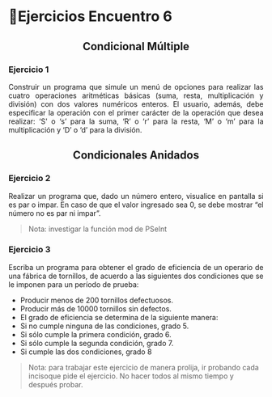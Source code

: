# 🎏Ejercicios Encuentro 6

## <p align="center">Condicional Múltiple</p>

### Ejercicio 1
<p align="justify"> Construir un programa que simule un menú de opciones para realizar las cuatro operaciones aritméticas básicas (suma, resta, multiplicación y división) con dos valores
numéricos enteros. El usuario, además, debe especificar la operación con el primer carácter de la operación que desea realizar: ‘S' o ‘s’ para la suma, ‘R’ o ‘r’ para la resta, ‘M’ o ‘m’ para la multiplicación y ‘D’ o ‘d’ para la división.</p>

## <p align="center">Condicionales Anidados</p>

### Ejercicio 2
<p align="justify">Realizar un programa que, dado un número entero, visualice en pantalla si es par o
impar. En caso de que el valor ingresado sea 0, se debe mostrar “el número no es par ni impar”. </p>
  
  > Nota: investigar la función mod de PSeInt
  
### Ejercicio 3
<p align="justify">Escriba un programa para obtener el grado de eficiencia de un operario de una fábrica de tornillos, de acuerdo a las siguientes dos condiciones que se le imponen para un período
de prueba:</p>

- Producir menos de 200 tornillos defectuosos.
- Producir más de 10000 tornillos sin defectos.
- El grado de eficiencia se determina de la siguiente manera:
- Si no cumple ninguna de las condiciones, grado 5.
- Si sólo cumple la primera condición, grado 6.
- Si sólo cumple la segunda condición, grado 7.
- Si cumple las dos condiciones, grado 8

>Nota: para trabajar este ejercicio de manera prolija, ir probando cada incisoque pide el ejercicio. No hacer todos al mismo tiempo y después probar.
